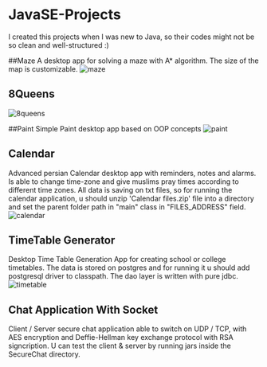 # JavaSE-Projects
I created this projects when I was new to Java, so their codes might not be so clean and well-structured :)


##Maze
A desktop app for solving a maze with A* algorithm. The size of the map is customizable.
![maze](https://github.com/meysam-amini/JavaSE-Projects/assets/59673699/8b3eae28-bab0-419f-bf1d-a93ff1343b04)

## 8Queens
![8queens](https://github.com/meysam-amini/JavaSE-Projects/assets/59673699/8908e610-55af-4ad6-b2a5-12c8f48c2a44)


##Paint
Simple Paint desktop app based on OOP concepts
![paint](https://github.com/meysam-amini/JavaSE-Projects/assets/59673699/af26f3f9-e4ca-413a-a900-5b304f87c055)



## Calendar
Advanced persian Calendar desktop app with reminders, notes and alarms. Is able to change time-zone and give muslims pray times according to different time zones. All data is saving on txt files, so for running the calendar application, u should unzip 'Calendar files.zip' file into a directory and set the parent folder path in "main" class in "FILES_ADDRESS" field.
![calendar](https://github.com/meysam-amini/JavaSE-Projects/assets/59673699/27d3351b-9fb1-4ca1-bf9b-3a31c01304b9)



## TimeTable Generator
Desktop Time Table Generation App for creating school or college timetables. The data is stored on postgres and for running it u should add postgresql driver to classpath. The dao layer is written with pure jdbc.
![timetable](https://file.io/LZIropfHujdk)


## Chat Application With Socket
Client / Server secure chat application able to switch on UDP / TCP, with AES encryption and Deffie-Hellman
key exchange protocol with RSA signcription. U can test the client & server by running jars inside the SecureChat directory.


